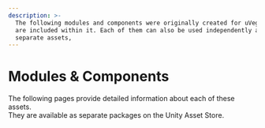 ```yaml
---
description: >-
  The following modules and components were originally created for uVegas and
  are included within it. Each of them can also be used independently as
  separate assets,
---
```


# Modules & Components

The following pages provide detailed information about each of these assets.\
They are available as separate packages on the Unity Asset Store.
